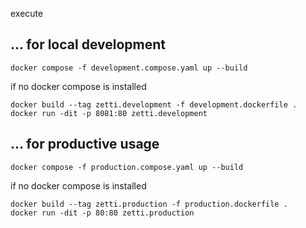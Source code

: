 execute

## ... for local development

```
docker compose -f development.compose.yaml up --build
```

if no docker compose is installed
```
docker build --tag zetti.development -f development.dockerfile .
docker run -dit -p 8081:80 zetti.development
```



## ... for productive usage

```
docker compose -f production.compose.yaml up --build
```

if no docker compose is installed
```
docker build --tag zetti.production -f production.dockerfile .
docker run -dit -p 80:80 zetti.production
```
